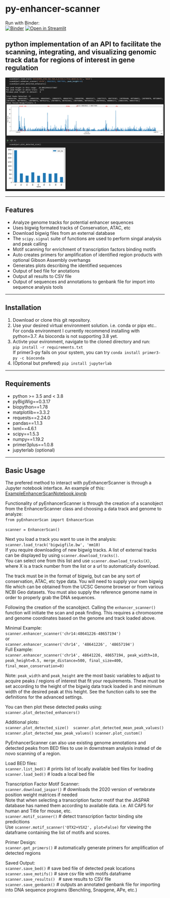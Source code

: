 # py-enhancer-scanner

Run with Binder:  
[![Binder](https://mybinder.org/badge_logo.svg)](https://mybinder.org/v2/gh/MLKaufman/py-enhancer-scanner/HEAD) 
[![Open in Streamlit](https://static.streamlit.io/badges/streamlit_badge_black_white.svg)](https://share.streamlit.io/mlkaufman/py-enhancer-scanner/main)  

python implementation of an API to facilitate the scanning, integrating, and visualizing genomic track data for regions of interest in gene regulation
---
![Demo Peaks](/demopeaks.png)

---

## Features
- Analyze genome tracks for potential enhancer sequences
- Uses bigwig formated tracks of Conservation, ATAC, etc
- Download bigwig files from an external database
- The `scipy.signal` suite of functions are used to perform singal analysis and peak calling
- Motif scanning for enrichment of transcription factors binding motifs
- Auto creates primers for amplification of identified region products with optional Gibson Assembly overhangs
- Generates plots describing the identified sequences
- Output of bed file for anotations
- Output all results to CSV file  
- Output of sequences and annotations to genbank file for import into sequence analysis tools
  
---

## Installation
 
1. Download or clone this git repository.  
2. Use your desired virtual environment solution. i.e. conda or pipx etc..  
For conda environment I currently recommend installing with python=3.7. As bioconda is not supporting 3.8 yet.  
3. Activte your evironment, navigate to the cloned directory and run:  
`pip install -r requirements.txt`  
If primer3-py fails on your system, you can try `conda install primer3-py -c bioconda`  
4. (Optional but prefered) `pip install jupyterlab`

---

## Requirements
- python >= 3.5 and < 3.8
- pyBigWig==0.3.17
- biopython==1.78
- matplotlib==3.3.2
- requests==2.24.0
- pandas==1.1.3
- lxml==4.6.1
- scipy==1.5.3
- numpy==1.19.2
- primer3plus==1.0.8
- jupyterlab (optional)

---
## Basic Usage
The prefered method to interact with pyEnhancerScanner is through a Jupyter notebook interface. An example of this:  
[ExampleEnhancerScanNotebook.ipynb](https://github.com/MLKaufman/py-enhancer-scanner/blob/main/ExampleEnhancerScanNotebook.ipynb)

Functionality of pyEnhancerScanner is through the creation of a scanobject from the EnhancerScanner class and choosing a data track and genome to analyze:  
`from pyEnhancerScan import EnhancerScan`

`scanner = EnhancerScan()`  

Next you load a track you want to use in the analysis:  
`scanner.load_track('bigwigfile.bw', 'mm10)`  
If you require downloading of new bigwig tracks. A list of external tracks can be displayed by using `scanner.download_tracks()`.  
You can select one from this list and use `scanner.download_tracks(X)`, where X is a track number from the list or a url to automatically download.

The track must be in the format of bigwig, but can be any sort of conservation, ATAC, etc type data. You will need to supply your own bigwig file which can be obtained from the UCSC Genome browser or from various NCBI Geo datasets. You must also supply the reference genome name in order to properly grab the DNA sequences.  

Following the creation of the scanobject. Calling the `enhancer_scanner()` function will initiate the scan and peak finding. This requires a chromosome and genome coordinates based on the genome and track loaded above.  

Minimal Example:  
`scanner.enhancer_scanner('chr14:48641226-48657194')`  
or  
`scanner.enhancer_scanner('chr14', '48641226', '48657194')`  
Full Example:  
`scanner.enhancer_scanner('chr14', 48641226, 48657194, peak_width=10, peak_height=0.5, merge_distance=500, final_size=400, final_mean_conservation=0)`  

Note: `peak_width` and `peak_height` are the most basic variables to adjust to acquire peaks / regions of interest that fit your requirements. These must be set according to the height of the bigwig data track loaded in and minimum width of the desired peak at this height. See the function calls to see the definitions for the advanced settings.  

You can then plot these detected peaks using:  
`scanner.plot_detected_enhancers()`  

Additional plots:  
`scanner.plot_detected_size()  scanner.plot_detected_mean_peak_values()  scanner.plot_detected_max_peak_values()`  `scanner.plot_custom()`

PyEnhancerScanner can also use existing genome annotations and detected peaks from BED files to use in downstream analysis instead of de novo scanning of a region.  

Load BED files:  
`scanner.list_bed()` # prints list of locally available bed files for loading  
`scanner.load_bed()` # loads a local bed file  


Transcription Factor Motif Scanner:  
`scanner.download_jaspar()` # downloads the 2020 version of vertebrate position weight matrices if needed  
Note that when selecting a transcription factor motif that the JASPAR database has named them according to available data. i.e. All CAPS for human and Title for mouse, etc.  
`scanner.motif_scanner()` # detect transcription factor binding site predicitions  
Use `scanner.motif_scanner('OTX2+VSX2', plot=False)` for viewing the dataframe containing the list of motifs and scores.

Primer Design:  
`scanner.get_primers()` # automatically generate primers for amplification of detected regions  

Saved Output:  
`scanner.save_bed()` # save bed file of detected peak locations  
`scanner.save_motifs()` # save csv file with motifs dataframe  
`scanner.save_results() ` # save results to CSV file  
`scanner.save_genbank()` # outputs an annotated genbank file for importing into DNA sequence programs (Benchling, Snapgene, APe, etc.)  